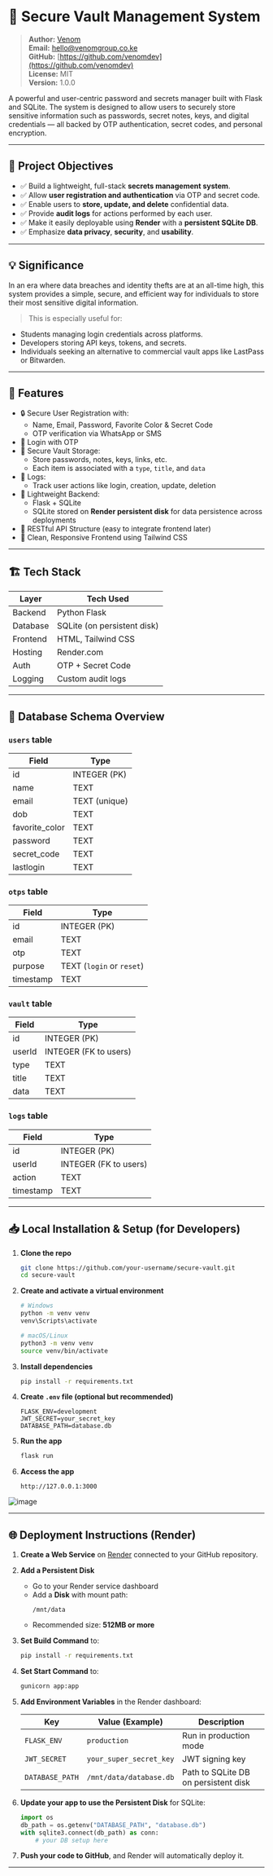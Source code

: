 # 🔐 Secure Vault Management System

> **Author:** [Venom](https://github.com/venomdev)  
> **Email:** hello@venomgroup.co.ke  
> **GitHub:** [https://github.com/venomdev](https://github.com/venomdev)  
> **License:** MIT  
> **Version:** 1.0.0

A powerful and user-centric password and secrets manager built with Flask and SQLite. The system is designed to allow users to securely store sensitive information such as passwords, secret notes, keys, and digital credentials — all backed by OTP authentication, secret codes, and personal encryption.

---

## 📌 Project Objectives

- ✅ Build a lightweight, full-stack **secrets management system**.
- ✅ Allow **user registration and authentication** via OTP and secret code.
- ✅ Enable users to **store, update, and delete** confidential data.
- ✅ Provide **audit logs** for actions performed by each user.
- ✅ Make it easily deployable using **Render** with a **persistent SQLite DB**.
- ✅ Emphasize **data privacy**, **security**, and **usability**.

---

## 💡 Significance

In an era where data breaches and identity thefts are at an all-time high, this system provides a simple, secure, and efficient way for individuals to store their most sensitive digital information.

> This is especially useful for:
- Students managing login credentials across platforms.
- Developers storing API keys, tokens, and secrets.
- Individuals seeking an alternative to commercial vault apps like LastPass or Bitwarden.

---

## 🚀 Features

- 🔒 Secure User Registration with:
  - Name, Email, Password, Favorite Color & Secret Code
  - OTP verification via WhatsApp or SMS
- 🔐 Login with OTP
- 💾 Secure Vault Storage:
  - Store passwords, notes, keys, links, etc.
  - Each item is associated with a `type`, `title`, and `data`
- 🧾 Logs:
  - Track user actions like login, creation, update, deletion
- 🧠 Lightweight Backend:
  - Flask + SQLite
  - SQLite stored on **Render persistent disk** for data persistence across deployments
- 🔄 RESTful API Structure (easy to integrate frontend later)
- 💅 Clean, Responsive Frontend using Tailwind CSS

---

## 🏗️ Tech Stack

| Layer        | Tech Used                |
|--------------|--------------------------|
| Backend      | Python Flask             |
| Database     | SQLite (on persistent disk) |
| Frontend     | HTML, Tailwind CSS       |
| Hosting      | Render.com               |
| Auth         | OTP + Secret Code        |
| Logging      | Custom audit logs        |

---

## 🧩 Database Schema Overview

### `users` table
| Field         | Type      |
|---------------|-----------|
| id            | INTEGER (PK) |
| name          | TEXT      |
| email         | TEXT (unique) |
| dob           | TEXT      |
| favorite_color| TEXT      |
| password      | TEXT      |
| secret_code   | TEXT      |
| lastlogin     | TEXT      |

### `otps` table
| Field    | Type |
|----------|------|
| id       | INTEGER (PK) |
| email    | TEXT |
| otp      | TEXT |
| purpose  | TEXT (`login` or `reset`) |
| timestamp| TEXT |

### `vault` table
| Field    | Type |
|----------|------|
| id       | INTEGER (PK) |
| userId   | INTEGER (FK to users) |
| type     | TEXT |
| title    | TEXT |
| data     | TEXT |

### `logs` table
| Field    | Type |
|----------|------|
| id       | INTEGER (PK) |
| userId   | INTEGER (FK to users) |
| action   | TEXT |
| timestamp| TEXT |

---

## 📥 Local Installation & Setup (for Developers)

1. **Clone the repo**
   ```bash
   git clone https://github.com/your-username/secure-vault.git
   cd secure-vault
   ```

2. **Create and activate a virtual environment**
   ```bash
   # Windows
   python -m venv venv
   venv\Scripts\activate

   # macOS/Linux
   python3 -m venv venv
   source venv/bin/activate
   ```

3. **Install dependencies**
   ```bash
   pip install -r requirements.txt
   ```

4. **Create `.env` file (optional but recommended)**
   ```env
   FLASK_ENV=development
   JWT_SECRET=your_secret_key
   DATABASE_PATH=database.db
   ```

5. **Run the app**
   ```bash
   flask run
   ```

6. **Access the app**
   ```
   http://127.0.0.1:3000
   ```

![image](https://github.com/user-attachments/assets/d5e2b92a-c5e4-437c-a3dd-edecd2a45251)

---

## 🌐 Deployment Instructions (Render)

1. **Create a Web Service** on [Render](https://render.com) connected to your GitHub repository.

2. **Add a Persistent Disk**
   - Go to your Render service dashboard  
   - Add a **Disk** with mount path:  
     ```
     /mnt/data
     ```  
   - Recommended size: **512MB or more**

3. **Set Build Command** to:
   ```bash
   pip install -r requirements.txt
   ```

4. **Set Start Command** to:
   ```bash
   gunicorn app:app
   ```

5. **Add Environment Variables** in the Render dashboard:

   | Key             | Value (Example)                 | Description                         |
   |------------------|-------------------------------|-------------------------------------|
   | `FLASK_ENV`       | `production`                   | Run in production mode              |
   | `JWT_SECRET`      | `your_super_secret_key`        | JWT signing key                     |
   | `DATABASE_PATH`   | `/mnt/data/database.db`        | Path to SQLite DB on persistent disk |

6. **Update your app to use the Persistent Disk** for SQLite:
   ```python
   import os
   db_path = os.getenv("DATABASE_PATH", "database.db")
   with sqlite3.connect(db_path) as conn:
       # your DB setup here
   ```

7. **Push your code to GitHub**, and Render will automatically deploy it.

---
